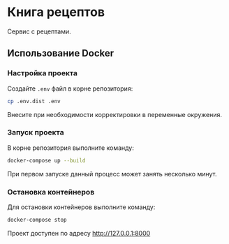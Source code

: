 # Книга рецептов

Сервис с рецептами.

## Использование Docker

### Настройка проекта

Создайте `.env` файл в корне репозитория:

```bash
cp .env.dist .env
```

Внесите при необходимости корректировки в переменные окружения.

### Запуск проекта

В корне репозитория выполните команду:

```bash
docker-compose up --build
```

При первом запуске данный процесс может занять несколько минут.

### Остановка контейнеров

Для остановки контейнеров выполните команду:

```bash
docker-compose stop
```

Проект доступен по адресу http://127.0.0.1:8000
